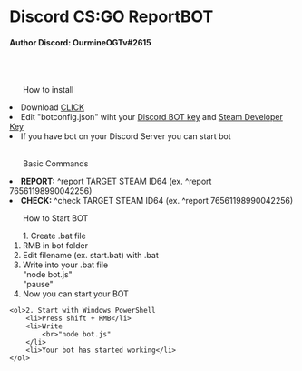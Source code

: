 <h1>Discord CS:GO ReportBOT</h1>
<h4>Author Discord: OurmineOGTv#2615</h4>
</br>
</br>
<list>
    <ul>How to install</ul>
    <li>Download <a href="https://github.com/KonradStrzelczyk/discord-csgo-reportbot/archive/master.zip">CLICK</a></li>
    <li>Edit "botconfig.json" wiht your <a href="https://discordapp.com/developers/applications/">Discord BOT key</a> and <a href="https://steamcommunity.com/dev/apikey">Steam Developer Key</a></li>
    <li>If you have bot on your Discord Server you can start bot</li>
    </br>
    <ul>Basic Commands</ul>
    <li><b>REPORT:</b> ^report TARGET STEAM ID64 (ex. ^report 76561198990042256)</li>
    <li><b>CHECK:</b> ^check TARGET STEAM ID64 (ex. ^report 76561198990042256)</li>
    <ul>How to Start BOT</ul>
    <ol>1. Create .bat file
        <li>RMB in bot folder</li>
        <li>Edit filename (ex. start.bat) with .bat</li>
        <li>Write into your .bat file </br>"node bot.js"</br>
            "pause"
        </li>
        <li>Now you can start your BOT</li>
    </ol>

    <ol>2. Start with Windows PowerShell
        <li>Press shift + RMB</li>
        <li>Write 
            <br>"node bot.js"
        </li>
        <li>Your bot has started working</li>
    </ol>
</list>
